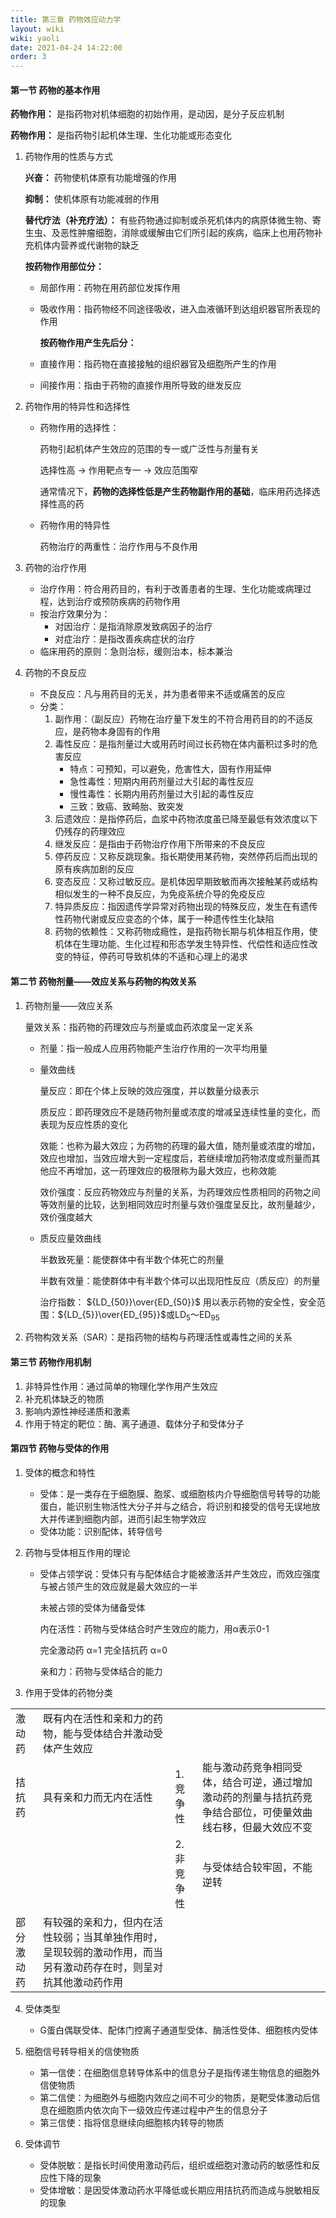 ```yaml
---
title: 第三章 药物效应动力学
layout: wiki
wiki: yaoli
date: 2021-04-24 14:22:00
order: 3
---
```


#### 第一节 药物的基本作用

**药物作用：** 是指药物对机体细胞的初始作用，是动因，是分子反应机制

**药物作用：** 是指药物引起机体生理、生化功能或形态变化

<!--more-->

1. 药物作用的性质与方式
   
    **兴奋：** 药物使机体原有功能增强的作用
   
    **抑制：** 使机体原有功能减弱的作用
   
    **替代疗法（补充疗法）：** 有些药物通过抑制或杀死机体内的病原体微生物、寄生虫、及恶性肿瘤细胞，消除或缓解由它们所引起的疾病，临床上也用药物补充机体内营养或代谢物的缺乏
   
    **按药物作用部位分：**
   
   + 局部作用：药物在用药部位发挥作用
   
   + 吸收作用：指药物经不同途径吸收，进入血液循环到达组织器官所表现的作用
     
     **按药物作用产生先后分：**
   
   + 直接作用：指药物在直接接触的组织器官及细胞所产生的作用
   
   + 间接作用：指由于药物的直接作用所导致的继发反应

2. 药物作用的特异性和选择性
   
   + 药物作用的选择性：
     
       药物引起机体产生效应的范围的专一或广泛性与剂量有关
     
       选择性高 $\rightarrow$ 作用靶点专一 $\rightarrow$ 效应范围窄
     
       通常情况下，**药物的选择性低是产生药物副作用的基础**，临床用药选择选择性高的药
   
   + 药物作用的特异性
     
       药物治疗的两重性：治疗作用与不良作用

3. 药物的治疗作用
   
   + 治疗作用：符合用药目的，有利于改善患者的生理、生化功能或病理过程，达到治疗或预防疾病的药物作用
   + 按治疗效果分为：
     + 对因治疗：是指消除原发致病因子的治疗
     + 对症治疗：是指改善疾病症状的治疗
   + 临床用药的原则：急则治标，缓则治本，标本兼治

4. 药物的不良反应
   
   + 不良反应：凡与用药目的无关，并为患者带来不适或痛苦的反应
   + 分类：
     1. 副作用：（副反应）药物在治疗量下发生的不符合用药目的的不适反应，是药物本身固有的作用
     2. 毒性反应：是指剂量过大或用药时间过长药物在体内蓄积过多时的危害反应
        + 特点：可预知，可以避免，危害性大，固有作用延伸
        + 急性毒性：短期内用药剂量过大引起的毒性反应
        + 慢性毒性：长期内用药剂量过大引起的毒性反应
        + 三致：致癌、致畸胎、致突发
     3. 后遗效应：是指停药后，血浆中药物浓度虽已降至最低有效浓度以下仍残存的药理效应
     4. 继发反应：是指由于药物治疗作用下所带来的不良反应
     5. 停药反应：又称反跳现象。指长期使用某药物，突然停药后而出现的原有疾病加剧的反应
     6. 变态反应：又称过敏反应。是机体因早期致敏而再次接触某药或结构相似发生的一种不良反应，为免疫系统介导的免疫反应
     7. 特异质反应：指因遗传学异常对药物出现的特殊反应，发生在有遗传性药物代谢或反应变态的个体，属于一种遗传性生化缺陷
     8. 药物的依赖性：又称药物成瘾性，是指药物长期与机体相互作用，使机体在生理功能、生化过程和形态学发生特异性、代偿性和适应性改变的特征，停药可导致机体的不适和心理上的渴求

#### 第二节 药物剂量——效应关系与药物的构效关系

1. 药物剂量——效应关系
   
    量效关系：指药物的药理效应与剂量或血药浓度呈一定关系
   
   + 剂量：指一般成人应用药物能产生治疗作用的一次平均用量
   
   + 量效曲线
     
       量反应：即在个体上反映的效应强度，并以数量分级表示
     
       质反应：即药理效应不是随药物剂量或浓度的增减呈连续性量的变化，而表现为反应性质的变化
     
       效能：也称为最大效应；为药物的药理的最大值，随剂量或浓度的增加，效应也增加，当效应增大到一定程度后，若继续增加药物浓度或剂量而其他应不再增加，这一药理效应的极限称为最大效应，也称效能
     
       效价强度：反应药物效应与剂量的关系，为药理效应性质相同的药物之间等效剂量的比较，达到相同效应时剂量与效价强度呈反比，故剂量越少，效价强度越大
   
   + 质反应量效曲线
     
       半数致死量：能使群体中有半数个体死亡的剂量
     
       半数有效量：能使群体中有半数个体可以出现阳性反应（质反应）的剂量
     
       治疗指数： ${LD_{50}}\over{ED_{50}}$ 用以表示药物的安全性，安全范围：${LD_{5}}\over{ED_{95}}$或LD<sub>5</sub>～ED<sub>95</sub>

2. 药物构效关系（SAR）：是指药物的结构与药理活性或毒性之间的关系

#### 第三节 药物作用机制

1. 非特异性作用：通过简单的物理化学作用产生效应
2. 补充机体缺乏的物质
3. 影响内源性神经递质和激素
4. 作用于特定的靶位：酶、离子通道、载体分子和受体分子

#### 第四节 药物与受体的作用

1. 受体的概念和特性
   
   + 受体：是一类存在于细胞膜、胞浆、或细胞核内介导细胞信号转导的功能蛋白，能识别生物活性大分子并与之结合，将识别和接受的信号无误地放大并传递到细胞内部，进而引起生物学效应
   + 受体功能：识别配体，转导信号

2. 药物与受体相互作用的理论
   
   + 受体占领学说：受体只有与配体结合才能被激活并产生效应，而效应强度与被占领产生的效应就是最大效应的一半
     
       未被占领的受体为储备受体
     
       内在活性：药物与受体结合时产生效应的能力，用α表示0-1
     
       完全激动药 α=1 完全拮抗药 α=0
     
       亲和力：药物与受体结合的能力

3. 作用于受体的药物分类

|       |                                                          |        |                                                        |
| ----- | -------------------------------------------------------- | ------ | ------------------------------------------------------ |
| 激动药   | 既有内在活性和亲和力的药物，能与受体结合并激动受体产生效应                            |        |                                                        |
| 拮抗药   | 具有亲和力而无内在活性                                              | 1.竞争性  | 能与激动药竞争相同受体，结合可逆，通过增加激动药的剂量与拮抗药竞争结合部位，可使量效曲线右移，但最大效应不变 |
|       |                                                          | 2.非竞争性 | 与受体结合较牢固，不能逆转                                          |
| 部分激动药 | 有较强的亲和力，但内在活性较弱；当其单独作用时，呈现较弱的激动作用，而当另有激动药存在时，则呈对抗其他激动药作用 |        |                                                        |

4. 受体类型
   
   + G蛋白偶联受体、配体门控离子通道型受体、酶活性受体、细胞核内受体

5. 细胞信号转导相关的信使物质
   
   + 第一信使：在细胞信息转导体系中的信息分子是指传递生物信息的细胞外信使物质
   + 第二信使：为细胞外与细胞内效应之间不可少的物质，是靶受体激动后信息在细胞质内依次向下一级效应传递过程中产生的信息分子
   + 第三信使：指将信息继续向细胞核内转导的物质

6. 受体调节
   
   + 受体脱敏：是指长时间使用激动药后，组织或细胞对激动药的敏感性和反应性下降的现象
   + 受体增敏：是因受体激动药水平降低或长期应用拮抗药而造成与脱敏相反的现象
